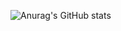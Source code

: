 ![Anurag's GitHub stats](https://github-readme-stats.vercel.app/api?username=jjavCode&show_icons=true&theme=radical)

